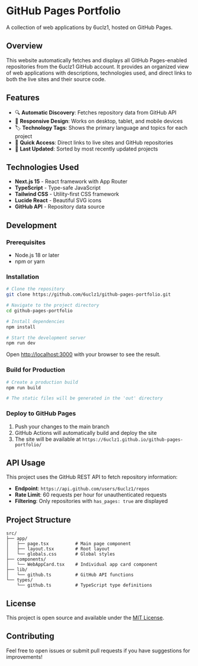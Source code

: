 # GitHub Pages Portfolio

A collection of web applications by 6uclz1, hosted on GitHub Pages.

## Overview

This website automatically fetches and displays all GitHub Pages-enabled repositories from the 6uclz1 GitHub account. It provides an organized view of web applications with descriptions, technologies used, and direct links to both the live sites and their source code.

## Features

- 🔍 **Automatic Discovery**: Fetches repository data from GitHub API
- 📱 **Responsive Design**: Works on desktop, tablet, and mobile devices
- 🏷️ **Technology Tags**: Shows the primary language and topics for each project
- 🔗 **Quick Access**: Direct links to live sites and GitHub repositories
- 📅 **Last Updated**: Sorted by most recently updated projects

## Technologies Used

- **Next.js 15** - React framework with App Router
- **TypeScript** - Type-safe JavaScript
- **Tailwind CSS** - Utility-first CSS framework
- **Lucide React** - Beautiful SVG icons
- **GitHub API** - Repository data source

## Development

### Prerequisites

- Node.js 18 or later
- npm or yarn

### Installation

```bash
# Clone the repository
git clone https://github.com/6uclz1/github-pages-portfolio.git

# Navigate to the project directory
cd github-pages-portfolio

# Install dependencies
npm install

# Start the development server
npm run dev
```

Open [http://localhost:3000](http://localhost:3000) with your browser to see the result.

### Build for Production

```bash
# Create a production build
npm run build

# The static files will be generated in the 'out' directory
```

### Deploy to GitHub Pages

1. Push your changes to the main branch
2. GitHub Actions will automatically build and deploy the site
3. The site will be available at `https://6uclz1.github.io/github-pages-portfolio/`

## API Usage

This project uses the GitHub REST API to fetch repository information:

- **Endpoint**: `https://api.github.com/users/6uclz1/repos`
- **Rate Limit**: 60 requests per hour for unauthenticated requests
- **Filtering**: Only repositories with `has_pages: true` are displayed

## Project Structure

```
src/
├── app/
│   ├── page.tsx          # Main page component
│   ├── layout.tsx        # Root layout
│   └── globals.css       # Global styles
├── components/
│   └── WebAppCard.tsx    # Individual app card component
├── lib/
│   └── github.ts         # GitHub API functions
└── types/
    └── github.ts         # TypeScript type definitions
```

## License

This project is open source and available under the [MIT License](LICENSE).

## Contributing

Feel free to open issues or submit pull requests if you have suggestions for improvements!
